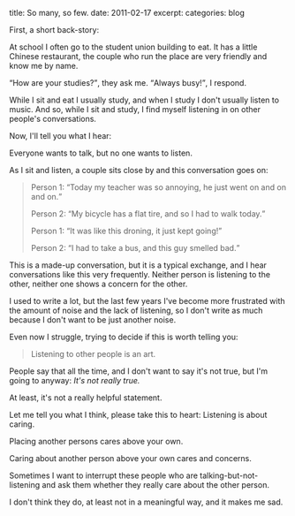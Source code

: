 title: So many, so few.
date: 2011-02-17
excerpt: 
categories: blog

First, a short back-story:

At school I often go to the student union building to eat. It has a little
Chinese restaurant, the couple who run the place are very friendly and
know me by name.

<q>How are your studies?</q>, they ask me. <q>Always busy!</q>, I respond.

While I sit and eat I usually study, and when I study I don't usually
listen to music. And so, while I sit and study, I find myself listening
in on other people's conversations.

Now, I'll tell you what I hear:

Everyone wants to talk, but no one wants to listen.

As I sit and listen, a couple sits close by and this conversation goes on:

> Person 1: <q>Today my teacher was so annoying, he just went on and on and on.</q>
>
> Person 2: <q>My bicycle has a flat tire, and so I had to walk today.</q> 
> 
> Person 1: <q>It was like this droning, it just kept going!</q>
> 
> Person 2: <q>I had to take a bus, and this guy smelled bad.</q>

This is a made-up conversation, but it is a typical exchange, and I hear
conversations like this very frequently. Neither person is listening to
the other, neither one shows a concern for the other.

I used to write a lot, but the last few years I've become more frustrated
with the amount of noise and the lack of listening, so I don't write as
much because I don't want to be just another noise.

Even now I struggle, trying to decide if this is worth telling you:

> Listening to other people is an art.

People say that all the time, and I don't want to say it's not true, but
I'm going to anyway: *It's not really true.*

At least, it's not a really helpful statement.

Let me tell you what I think, please take this to heart: Listening is
about caring.

Placing another persons cares above your own.

Caring about another person above your own cares and concerns.

Sometimes I want to interrupt these people who are talking-but-not-listening
and ask them whether they really care about the other person.

I don't think they do, at least not in a meaningful way, and it makes me sad.
